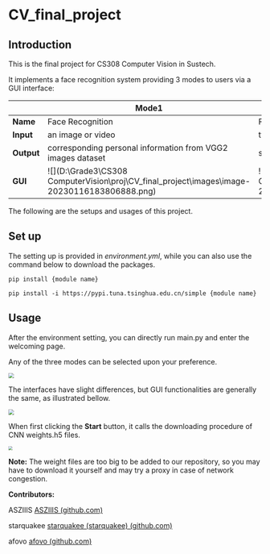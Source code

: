 # CV_final_project

## Introduction

This is the final project for CS308 Computer Vision in Sustech.

It implements a face recognition system providing 3 modes to users via a GUI interface:

|            | Mode1                                                        | Mode2                                                        | Mode3                                                        |
| ---------- | ------------------------------------------------------------ | ------------------------------------------------------------ | ------------------------------------------------------------ |
| **Name**   | Face Recognition                                             | Face Comparison                                              | Face Analysis                                                |
| **Input**  | an image or video                                            | two images or videos                                         | an image or video                                            |
| **Output** | corresponding personal information from VGG2 images dataset  | similarity between the two faces                             | estimated information including age, gender, race, and emotion |
| **GUI**    | ![](D:\Grade3\CS308 ComputerVision\proj\CV_final_project\images\image-20230116183806888.png) | ![](D:\Grade3\CS308 ComputerVision\proj\CV_final_project\images\image-20230116183832661.png) | ![](D:\Grade3\CS308 ComputerVision\proj\CV_final_project\images\image-20230116183857228.png) |


The following are the setups and usages of this project.



## Set up

The setting up is provided in *environment.yml*, while you can also use the command below to download the packages.

```
pip install {module name}
```

```
pip install -i https://pypi.tuna.tsinghua.edu.cn/simple {module name}
```

 



## Usage

After the environment setting, you can directly run main.py and enter the welcoming page.

Any of the three modes can be selected upon your preference.

<img src="D:\Grade3\CS308 ComputerVision\proj\CV_final_project\images\image-20230116181505531.png" style="zoom: 67%;" /> 

The interfaces have slight differences, but GUI functionalities are generally the same, as illustrated bellow.

<img src="D:\Grade3\CS308 ComputerVision\proj\CV_final_project\images\image-20230116184409187.png" style="zoom:67%;" /> 

When first clicking the **Start** button, it calls the downloading procedure of CNN weights.h5 files.

<img src="D:\Grade3\CS308 ComputerVision\proj\CV_final_project\images\image-20230116175755777.png" style="zoom: 50%;" /> 

**Note:** The weight files are too big to be added to our repository, so you may have to download it yourself and may try a proxy in case of network congestion.



**Contributors:**

ASZIIIS    [ASZIIIS (github.com)](https://github.com/ASZIIIS)

starquakee   [starquakee (starquakee) (github.com)](https://github.com/starquakee)

afovo   [afovo (github.com)](https://github.com/afovo)

